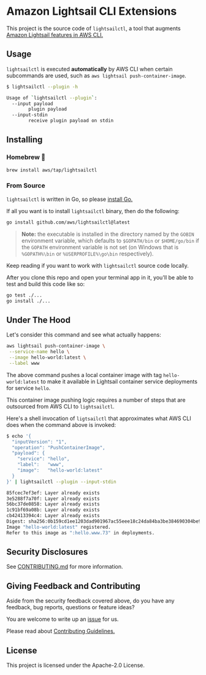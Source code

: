 # Amazon Lightsail CLI Extensions

This project is the source code of `lightsailctl`, a tool that
augments [Amazon Lightsail features in AWS CLI.][lscli]

## Usage

`lightsailctl` is executed **automatically** by AWS CLI when certain
subcommands are used, such as `aws lightsail push-container-image`.

```sh
$ lightsailctl --plugin -h

Usage of `lightsailctl --plugin`:
  --input payload
        plugin payload
  --input-stdin
        receive plugin payload on stdin
```

## Installing

### Homebrew 🍻

```sh
brew install aws/tap/lightsailctl
```

### From Source

`lightsailctl` is written in Go, so please [install Go.][getgo]

If all you want is to install `lightsailctl` binary, then do the following:

```sh
go install github.com/aws/lightsailctl@latest
```

> **Note:** the executable is installed in the directory named by the `GOBIN`
> environment variable, which defaults to `$GOPATH/bin` or `$HOME/go/bin` if
> the `GOPATH` environment variable is not set (on Windows that is `%GOPATH%\bin`
> or `%USERPROFILE%\go\bin` respectively).

Keep reading if you want to work with `lightsailctl` source code locally.

After you clone this repo and open your terminal app in it, you'll be
able to test and build this code like so:

```sh
go test ./...
go install ./...
```

## Under The Hood

Let's consider this command and see what actually happens:

```sh
aws lightsail push-container-image \
 --service-name hello \
 --image hello-world:latest \
 --label www
```

The above command pushes a local container image with tag
`hello-world:latest` to make it available in Lightsail container
service deployments for service `hello`.

This container image pushing logic requires a number of steps that are
outsourced from AWS CLI to `lightsailctl`.

Here's a shell invocation of `ligtsailctl` that approximates what AWS
CLI does when the command above is invoked:

```sh
$ echo '{
  "inputVersion": "1",
  "operation": "PushContainerImage",
  "payload": {
    "service": "hello",
    "label":   "www",
    "image":   "hello-world:latest"
  }
}' | lightsailctl --plugin --input-stdin

85fcec7ef3ef: Layer already exists 
3e5288f7a70f: Layer already exists 
56bc37de0858: Layer already exists 
1c91bf69a08b: Layer already exists 
cb42413394c4: Layer already exists 
Digest: sha256:0b159cd1ee1203dad901967ac55eee18c24da84ba3be384690304be93538bea8
Image "hello-world:latest" registered.
Refer to this image as ":hello.www.73" in deployments.
```

## Security Disclosures

See [CONTRIBUTING.md](CONTRIBUTING.md#security-issue-notifications) for
more information.

## Giving Feedback and Contributing

Aside from the security feedback covered above, do you have any
feedback, bug reports, questions or feature ideas?

You are welcome to write up an [issue][issue] for us.

Please read about [Contributing Guidelines.](CONTRIBUTING.md)

## License

This project is licensed under the Apache-2.0 License.

[lscli]: https://docs.aws.amazon.com/cli/latest/reference/lightsail/index.html
[getgo]: https://golang.org/doc/install
[issue]: https://github.com/aws/lightsailctl/issues/new
